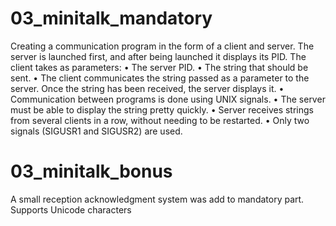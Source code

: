 # 03_minitalk_mandatory

Creating a communication program in the form of a client and server.
The server is launched first, and after being launched it displays its PID.
The client takes as parameters:
• The server PID.
• The string that should be sent.
• The client communicates the string passed as a parameter to the server. Once the string has been received, the server displays it.
• Communication between programs is done using UNIX signals.
• The server must be able to display the string pretty quickly.
• Server receives strings from several clients in a row, without needing to be restarted.
• Only two signals (SIGUSR1 and SIGUSR2) are used.

# 03_minitalk_bonus

A small reception acknowledgment system was add to mandatory part.
Supports Unicode characters
